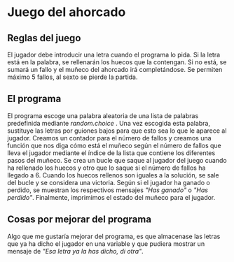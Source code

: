 # Juego del ahorcado

## Reglas del juego
El jugador debe introducir una letra cuando el programa lo pida. Si la letra está en la palabra, se rellenarán los huecos que la contengan. Si no está, se sumará un fallo y el muñeco del ahorcado irá completándose. Se permiten máximo 5 fallos, al sexto se pierde la partida.

## El programa
El programa escoge una palabra aleatoria de una lista de palabras predefinida mediante *random.choice* . Una vez escogida esta palabra, sustituye las letras por guiones bajos para que esto sea lo que le aparece al jugador. Creamos un contador para el número de fallos y creamos una función que nos diga cómo está el muñeco según el número de fallos que lleva el jugador mediante el índice de la lista que contiene los diferentes pasos del muñeco.
Se crea un bucle que saque al jugador del juego cuando ha rellenado los huecos y otro que lo saque si el número de fallos ha llegado a 6. Cuando los huecos rellenos son iguales a la solución, se sale del bucle y se considera una victoria. Según si el jugador ha ganado o perdido, se muestran los respectivos mensajes *"Has ganado"* o *"Has perdido"*. Finalmente, imprimimos el estado del muñeco para el jugador.


## Cosas por mejorar del programa

Algo que me gustaría mejorar del programa, es que almacenase las letras que ya ha dicho el jugador en una variable y que pudiera mostrar un mensaje de *"Esa letra ya la has dicho, di otra"*.



